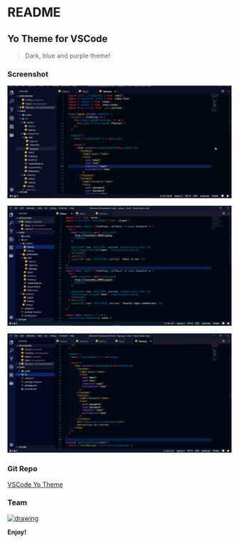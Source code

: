 # README
## Yo Theme for VSCode
> Dark, blue and purple theme!

### Screenshot
![drawing](https://raw.githubusercontent.com/varunalex/yo-theme-for-vscode/master/screencapture1.gif)

![drawing](https://raw.githubusercontent.com/varunalex/yo-theme-for-vscode/master/Capture.PNG)

![drawing](https://raw.githubusercontent.com/varunalex/yo-theme-for-vscode/master/Capture2.PNG)

### Git Repo
[VSCode Yo Theme](https://github.com/varunalex/yo-theme-for-vscode)

### Team
[![drawing](https://avatars1.githubusercontent.com/u/24926575?s=60&v=4)](https://github.com/varunalex/)

**Enjoy!**
